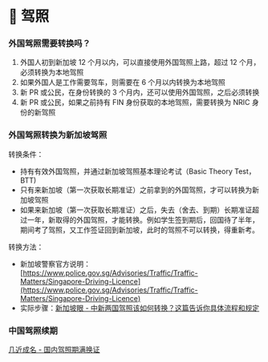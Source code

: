 # 📓 驾照

### 外国驾照需要转换吗？

1. 外国人初到新加坡 12 个月以内，可以直接使用外国驾照上路，超过 12 个月，必须转换为本地驾照
2. 如果外国人是工作需要驾车，则需要在 6 个月以内转换为本地驾照
3. 新 PR 或公民，在身份转换的 3 个月内，还可以使用外国驾照，之后必须转换
4. 新 PR 或公民，如果之前持有 FIN 身份获取的本地驾照，需要转换为 NRIC 身份的新驾照

### 外国驾照转换为新加坡驾照

转换条件：

* 持有有效外国驾照，并通过新加坡驾照基本理论考试（Basic Theory Test，BTT)
* 只有来新加坡（第一次获取长期准证）之前拿到的外国驾照，才可以转换为新加坡驾照
* 如果来新加坡（第一次获取长期准证）之后，失去（舍去、到期）长期准证超过一年，新取得的外国驾照，才能转换。例如学生签到期后，回国待了半年，期间考了驾照，又工作签证回到新加坡，此时的驾照不可以转换，得重新考。

转换方法：

* 新加坡警察官方说明：[https://www.police.gov.sg/Advisories/Traffic/Traffic-Matters/Singapore-Driving-Licence](https://www.police.gov.sg/Advisories/Traffic/Traffic-Matters/Singapore-Driving-Licence)
* 实际步骤：[新加坡眼 - 中新两国驾照该如何转换？这篇告诉你具体流程和规定](https://www.yan.sg/liangogujiazhaonhuhaunge/)

### 中国驾照续期

[几近成名 - 国内驾照期满换证](https://www.kuact.com/post/2013-07-21-%E5%87%A0%E8%BF%91%E6%88%90%E5%90%8D---%E5%9B%BD%E5%86%85%E9%A9%BE%E7%85%A7%E6%9C%9F%E6%BB%A1%E6%8D%A2%E8%AF%81/)

